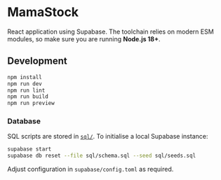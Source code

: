# MamaStock

React application using Supabase. The toolchain relies on modern ESM modules,
so make sure you are running **Node.js 18+**.

## Development

```bash
npm install
npm run dev
npm run lint
npm run build
npm run preview
```

### Database

SQL scripts are stored in [`sql/`](./sql). To initialise a local Supabase instance:

```bash
supabase start
supabase db reset --file sql/schema.sql --seed sql/seeds.sql
```

Adjust configuration in `supabase/config.toml` as required.
